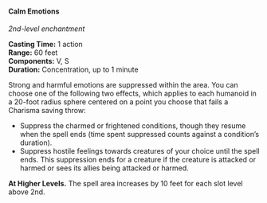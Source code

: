 #### Calm Emotions
<!-- markdownlint-disable link-image-reference-definitions -->
[_metadata_:spell_name]:- "Calm Emotions"
[_metadata_:spell_level]:- "2"
[_metadata_:spell_school]:- "enchantment"
[_metadata_:ritual]:- "false"
[_metadata_:casting_time_amount]:- "1"
[_metadata_:casting_time_unit]:- "action"
[_metadata_:range]:- "60 feet"
[_metadata_:target]:- "Each humanoid in a 20-foot radius sphere around the center"
[_metadata_:components_verbal]:- "true"
[_metadata_:components_somatic]:- "true"
[_metadata_:components_material]:- "false"
[_metadata_:duration]:- "1 minute"
[_metadata_:concentration]:- "true"
[_metadata_:saving_throw]:- "Charisma"
[_metadata_:saving_throw_success]:- "avoids_effect"
[_metadata_:compared_to_wotc_srd_5.1]:- "mechanics_different_wording_different"
[_metadata_:compared_to_a5e_srd]:- "mechanics_same_wording_different"
<!-- markdownlint-disable-next-line no-emphasis-as-heading -->
_2nd-level enchantment_

**Casting Time:** 1 action \
**Range:** 60 feet \
**Components:** V, S \
**Duration:** Concentration, up to 1 minute

Strong and harmful emotions are suppressed within the area.
You can choose one of the following two effects, which applies to each humanoid in a 20-foot radius sphere centered on a point you choose that fails a Charisma saving throw:

- Suppress the charmed or frightened conditions, though they resume when the spell ends (time spent suppressed counts against a condition’s duration).
- Suppress hostile feelings towards creatures of your choice until the spell ends.
  This suppression ends for a creature if the creature is attacked or harmed or sees its allies being attacked or harmed.

**At Higher Levels.**
The spell area increases by 10 feet for each slot level above 2nd.
